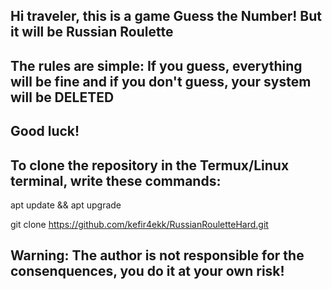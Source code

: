 Hi traveler, this is a game Guess the Number! But it will be Russian Roulette
--------------------------------------------------------------------------------------------------------
The rules are simple: If you guess, everything will be fine and if you don't guess, your system will be DELETED
--------------------------------------------------------------------------------------------------------
Good luck!
--------------------------------------------------------------------------------------------------------
To clone the repository in the Termux/Linux terminal, write these commands:
--------------------------------------------------------------------------------------------------------

apt update && apt upgrade

git clone https://github.com/kefir4ekk/RussianRouletteHard.git

Warning: The author is not responsible for the consenquences, you do it at your own risk!
--------------------------------------------------------------------------------------------------------
